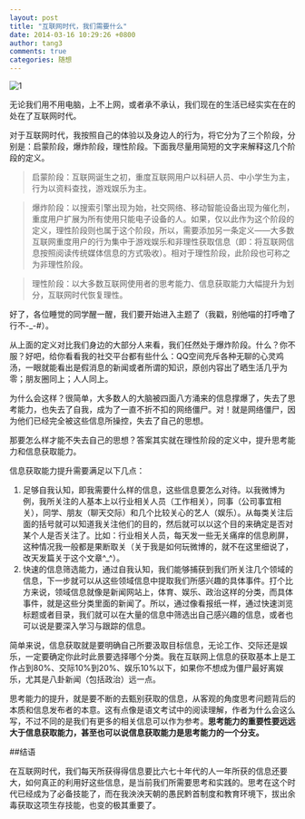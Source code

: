 ```yaml
---
layout: post
title: "互联网时代，我们需要什么"
date: 2014-03-16 10:29:26 +0800
author: tang3
comments: true
categories: 随想
---
```

![1](http://ww3.sinaimg.cn/large/3f18819bgw1eehh01b0c6j20vg0fnq8n.jpg)

无论我们用不用电脑，上不上网，或者承不承认，我们现在的生活已经实实在在的处在了互联网时代。

对于互联网时代，我按照自己的体验以及身边人的行为，将它分为了三个阶段，分别是：启蒙阶段，爆炸阶段，理性阶段。下面我尽量用简短的文字来解释这几个阶段的定义。

<!--more-->

>启蒙阶段：互联网诞生之初，重度互联网用户以科研人员、中小学生为主，行为以资料查找，游戏娱乐为主。

>爆炸阶段：以搜索引擎出现为始，社交网络、移动智能设备出现为催化剂，重度用户扩展为所有使用只能电子设备的人。如果，仅以此作为这个阶段的定义，理性阶段则也属于这个阶段，所以，需要添加另一条定义——大多数互联网重度用户的行为集中于游戏娱乐和非理性获取信息（即：将互联网信息按照阅读传统媒体信息的方式吸收）。相对于理性阶段，此阶段也可称之为非理性阶段。

>理性阶段：以大多数互联网使用者的思考能力、信息获取能力大幅提升为划分，互联网时代恢复理性。

好了，各位睡觉的同学醒一醒，我们要开始进入主题了（我戳，别他喵的打呼噜了行不-_-#）。

从上面的定义对比我们身边的大部分人来看，我们任然处于爆炸阶段。什么？你不服？好吧，给你看看我的社交平台都有些什么：QQ空间充斥各种无聊的心灵鸡汤，一眼就能看出是假消息的新闻或者所谓的知识，原创内容出了晒生活几乎为零；朋友圈同上；人人同上。

为什么会这样？很简单，大多数人的大脑被四面八方涌来的信息撑爆了，失去了思考能力，也失去了自我，成为了一直不折不扣的网络僵尸。对！就是网络僵尸，因为他们已经完全被这些信息所操控，失去了自己的思想。

那要怎么样才能不失去自己的思想？答案其实就在理性阶段的定义中，提升思考能力和信息获取能力。

信息获取能力提升需要满足以下几点：

1. 足够自我认知，即我需要什么样的信息，这些信息要怎么对待。以我微博为例，我所关注的人基本上以行业相关人员（工作相关），同事（公司事宜相关），同学、朋友（聊天交际）和几个比较关心的艺人（娱乐）。从每类关注后面的括号就可以知道我关注他们的目的，然后就可以以这个目的来确定是否对某个人是否关注了。比如：行业相关人员，每天发一些无关痛痒的信息刷屏，这种情况我一般都是果断取关（关于我是如何玩微博的，就不在这里细说了，改天发篇关于这个文章^_^）。
2. 快速的信息筛选能力，通过自我认知，我们能够捕获到我们所关注几个领域的信息，下一步就可以从这些领域信息中提取我们所感兴趣的具体事件。打个比方来说，领域信息就像是新闻网站上，体育、娱乐、政治这样的分类，而具体事件，就是这些分类里面的新闻了。所以，通过像看报纸一样，通过快速浏览标题或者目录，我们就可以在大量的信息中筛选出自己感兴趣的信息，或者也可以说是要深入学习与跟踪的信息。

简单来说，信息获取就是要明确自己所要汲取目标信息，无论工作、交际还是娱乐，一定要确定你此时此景要选择哪个分类。我在互联网上信息的获取基本上是工作占到80%、交际10%到20%、娱乐10%以下，如果你不想成为僵尸最好离娱乐，尤其是八卦新闻（包括政治）远一点。

思考能力的提升，就是要不断的去甄别获取的信息，从客观的角度思考问题背后的本质和信息发布者的本意。这有点像是语文考试中的阅读理解，作者为什么会这么写，不过不同的是我们有更多的相关信息可以作为参考。**思考能力的重要性要远远大于信息获取能力，甚至也可以说信息获取能力是思考能力的一个分支。**

##结语

在互联网时代，我们每天所获得得信息要比六七十年代的人一年所获的信息还要大，如何真正的利用好这些信息，是当前我们所需要思考和实践的。思考在这个时代已经成为了必备技能了，而在我泱泱天朝的愚民黔首制度和教育环境下，拔出余毒获取这项生存技能，也变的极其重要了。
